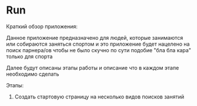# Run
Краткий обзор приложения:

Данное приложение предназначено для людей, которые занимаются или собираются заняться спортом и это приложение будет нацелено на поиск парнера/ов чтобы не было скучно 
по сути подобие "бла бла кара" только для спорта


Далее будут описаны этапы работы и описание что в каждом этапе необходимо сделать

Этапы:
1. Создать стартовую страницу на несколько видов поисков занятий
